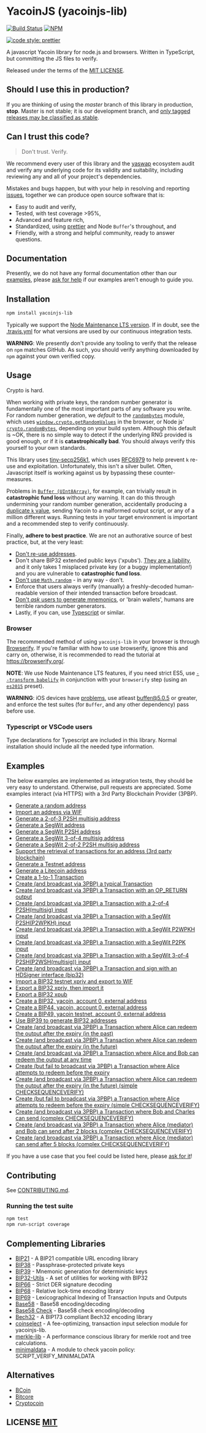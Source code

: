# YacoinJS (yacoinjs-lib)
[![Build Status](https://travis-ci.org/yaswap/yacoinjs-lib.png?branch=master)](https://travis-ci.org/yaswap/yacoinjs-lib)
[![NPM](https://img.shields.io/npm/v/yacoinjs-lib.svg)](https://www.npmjs.org/package/yac-swap/yacoinjs-lib)

[![code style: prettier](https://img.shields.io/badge/code_style-prettier-ff69b4.svg?style=flat-square)](https://github.com/prettier/prettier)

A javascript Yacoin library for node.js and browsers. Written in TypeScript, but committing the JS files to verify.

Released under the terms of the [MIT LICENSE](LICENSE).

## Should I use this in production?
If you are thinking of using the *master* branch of this library in production, **stop**.
Master is not stable; it is our development branch, and [only tagged releases may be classified as stable](https://github.com/yaswap/yacoinjs-lib/tags).


## Can I trust this code?
> Don't trust. Verify.

We recommend every user of this library and the [yaswap](https://github.com/yaswap) ecosystem audit and verify any underlying code for its validity and suitability,  including reviewing any and all of your project's dependencies.

Mistakes and bugs happen, but with your help in resolving and reporting [issues](https://github.com/yaswap/yacoinjs-lib/issues), together we can produce open source software that is:

- Easy to audit and verify,
- Tested, with test coverage >95%,
- Advanced and feature rich,
- Standardized, using [prettier](https://github.com/prettier/prettier) and Node `Buffer`'s throughout, and
- Friendly, with a strong and helpful community, ready to answer questions.


## Documentation
Presently,  we do not have any formal documentation other than our [examples](#examples), please [ask for help](https://github.com/yaswap/yacoinjs-lib/issues/new) if our examples aren't enough to guide you.


## Installation
``` bash
npm install yacoinjs-lib
```

Typically we support the [Node Maintenance LTS version](https://github.com/nodejs/Release).
If in doubt, see the [.travis.yml](.travis.yml) for what versions are used by our continuous integration tests.

**WARNING**: We presently don't provide any tooling to verify that the release on `npm` matches GitHub.  As such, you should verify anything downloaded by `npm` against your own verified copy.


## Usage
Crypto is hard.

When working with private keys, the random number generator is fundamentally one of the most important parts of any software you write.
For random number generation, we *default* to the [`randombytes`](https://github.com/crypto-browserify/randombytes) module, which uses [`window.crypto.getRandomValues`](https://developer.mozilla.org/en-US/docs/Web/API/window.crypto.getRandomValues) in the browser, or Node js' [`crypto.randomBytes`](https://nodejs.org/api/crypto.html#crypto_crypto_randombytes_size_callback), depending on your build system.
Although this default is ~OK, there is no simple way to detect if the underlying RNG provided is good enough, or if it is **catastrophically bad**.
You should always verify this yourself to your own standards.

This library uses [tiny-secp256k1](https://github.com/yaswap/yacoinjs/tiny-secp256k1), which uses [RFC6979](https://tools.ietf.org/html/rfc6979) to help prevent `k` re-use and exploitation.
Unfortunately, this isn't a silver bullet.
Often, Javascript itself is working against us by bypassing these counter-measures.

Problems in [`Buffer (UInt8Array)`](https://github.com/feross/buffer), for example, can trivially result in **catastrophic fund loss** without any warning.
It can do this through undermining your random number generation, accidentally producing a [duplicate `k` value](https://www.nilsschneider.net/2013/01/28/recovering-yacoin-private-keys.html), sending Yacoin to a malformed output script, or any of a million different ways.
Running tests in your target environment is important and a recommended step to verify continuously.

Finally, **adhere to best practice**.
We are not an authorative source of best practice, but, at the very least:

* [Don't re-use addresses](https://en.yacoin.it/wiki/Address_reuse).
* Don't share BIP32 extended public keys ('xpubs'). [They are a liability](https://yacoin.stackexchange.com/questions/56916/derivation-of-parent-private-key-from-non-hardened-child), and it only takes 1 misplaced private key (or a buggy implementation!) and you are vulnerable to **catastrophic fund loss**.
* [Don't use `Math.random`](https://security.stackexchange.com/questions/181580/why-is-math-random-not-designed-to-be-cryptographically-secure) - in any way - don't.
* Enforce that users always verify (manually) a freshly-decoded human-readable version of their intended transaction before broadcast.
* [Don't *ask* users to generate mnemonics](https://en.yacoin.it/wiki/Brainwallet#cite_note-1), or 'brain wallets',  humans are terrible random number generators.
* Lastly, if you can, use [Typescript](https://www.typescriptlang.org/) or similar.


### Browser
The recommended method of using `yacoinjs-lib` in your browser is through [Browserify](https://github.com/substack/node-browserify).
If you're familiar with how to use browserify, ignore this and carry on, otherwise, it is recommended to read the tutorial at https://browserify.org/.

**NOTE**: We use Node Maintenance LTS features, if you need strict ES5, use [`--transform babelify`](https://github.com/babel/babelify) in conjunction with your `browserify` step (using an [`es2015`](https://babeljs.io/docs/plugins/preset-es2015/) preset).

**WARNING**: iOS devices have [problems](https://github.com/feross/buffer/issues/136), use atleast [buffer@5.0.5](https://github.com/feross/buffer/pull/155) or greater,  and enforce the test suites (for `Buffer`, and any other dependency) pass before use.

### Typescript or VSCode users
Type declarations for Typescript are included in this library. Normal installation should include all the needed type information.

## Examples
The below examples are implemented as integration tests, they should be very easy to understand.
Otherwise, pull requests are appreciated.
Some examples interact (via HTTPS) with a 3rd Party Blockchain Provider (3PBP).

- [Generate a random address](https://github.com/yaswap/yacoinjs-lib/blob/master/test/integration/addresses.spec.ts)
- [Import an address via WIF](https://github.com/yaswap/yacoinjs-lib/blob/master/test/integration/addresses.spec.ts)
- [Generate a 2-of-3 P2SH multisig address](https://github.com/yaswap/yacoinjs-lib/blob/master/test/integration/addresses.spec.ts)
- [Generate a SegWit address](https://github.com/yaswap/yacoinjs-lib/blob/master/test/integration/addresses.spec.ts)
- [Generate a SegWit P2SH address](https://github.com/yaswap/yacoinjs-lib/blob/master/test/integration/addresses.spec.ts)
- [Generate a SegWit 3-of-4 multisig address](https://github.com/yaswap/yacoinjs-lib/blob/master/test/integration/addresses.spec.ts)
- [Generate a SegWit 2-of-2 P2SH multisig address](https://github.com/yaswap/yacoinjs-lib/blob/master/test/integration/addresses.spec.ts)
- [Support the retrieval of transactions for an address (3rd party blockchain)](https://github.com/yaswap/yacoinjs-lib/blob/master/test/integration/addresses.spec.ts)
- [Generate a Testnet address](https://github.com/yaswap/yacoinjs-lib/blob/master/test/integration/addresses.spec.ts)
- [Generate a Litecoin address](https://github.com/yaswap/yacoinjs-lib/blob/master/test/integration/addresses.spec.ts)
- [Create a 1-to-1 Transaction](https://github.com/yaswap/yacoinjs-lib/blob/master/test/integration/transactions.spec.ts)
- [Create (and broadcast via 3PBP) a typical Transaction](https://github.com/yaswap/yacoinjs-lib/blob/master/test/integration/transactions.spec.ts)
- [Create (and broadcast via 3PBP) a Transaction with an OP\_RETURN output](https://github.com/yaswap/yacoinjs-lib/blob/master/test/integration/transactions.spec.ts)
- [Create (and broadcast via 3PBP) a Transaction with a 2-of-4 P2SH(multisig) input](https://github.com/yaswap/yacoinjs-lib/blob/master/test/integration/transactions.spec.ts)
- [Create (and broadcast via 3PBP) a Transaction with a SegWit P2SH(P2WPKH) input](https://github.com/yaswap/yacoinjs-lib/blob/master/test/integration/transactions.spec.ts)
- [Create (and broadcast via 3PBP) a Transaction with a SegWit P2WPKH input](https://github.com/yaswap/yacoinjs-lib/blob/master/test/integration/transactions.spec.ts)
- [Create (and broadcast via 3PBP) a Transaction with a SegWit P2PK input](https://github.com/yaswap/yacoinjs-lib/blob/master/test/integration/transactions.spec.ts)
- [Create (and broadcast via 3PBP) a Transaction with a SegWit 3-of-4 P2SH(P2WSH(multisig)) input](https://github.com/yaswap/yacoinjs-lib/blob/master/test/integration/transactions.spec.ts)
- [Create (and broadcast via 3PBP) a Transaction and sign with an HDSigner interface (bip32)](https://github.com/yaswap/yacoinjs-lib/blob/master/test/integration/transactions.spec.ts)
- [Import a BIP32 testnet xpriv and export to WIF](https://github.com/yaswap/yacoinjs-lib/blob/master/test/integration/bip32.spec.ts)
- [Export a BIP32 xpriv, then import it](https://github.com/yaswap/yacoinjs-lib/blob/master/test/integration/bip32.spec.ts)
- [Export a BIP32 xpub](https://github.com/yaswap/yacoinjs-lib/blob/master/test/integration/bip32.spec.ts)
- [Create a BIP32, yacoin, account 0, external address](https://github.com/yaswap/yacoinjs-lib/blob/master/test/integration/bip32.spec.ts)
- [Create a BIP44, yacoin, account 0, external address](https://github.com/yaswap/yacoinjs-lib/blob/master/test/integration/bip32.spec.ts)
- [Create a BIP49, yacoin testnet, account 0, external address](https://github.com/yaswap/yacoinjs-lib/blob/master/test/integration/bip32.spec.ts)
- [Use BIP39 to generate BIP32 addresses](https://github.com/yaswap/yacoinjs-lib/blob/master/test/integration/bip32.spec.ts)
- [Create (and broadcast via 3PBP) a Transaction where Alice can redeem the output after the expiry (in the past)](https://github.com/yaswap/yacoinjs-lib/blob/master/test/integration/cltv.spec.ts)
- [Create (and broadcast via 3PBP) a Transaction where Alice can redeem the output after the expiry (in the future)](https://github.com/yaswap/yacoinjs-lib/blob/master/test/integration/cltv.spec.ts)
- [Create (and broadcast via 3PBP) a Transaction where Alice and Bob can redeem the output at any time](https://github.com/yaswap/yacoinjs-lib/blob/master/test/integration/cltv.spec.ts)
- [Create (but fail to broadcast via 3PBP) a Transaction where Alice attempts to redeem before the expiry](https://github.com/yaswap/yacoinjs-lib/blob/master/test/integration/cltv.spec.ts)
- [Create (and broadcast via 3PBP) a Transaction where Alice can redeem the output after the expiry (in the future) (simple CHECKSEQUENCEVERIFY)](https://github.com/yaswap/yacoinjs-lib/blob/master/test/integration/csv.spec.ts)
- [Create (but fail to broadcast via 3PBP) a Transaction where Alice attempts to redeem before the expiry (simple CHECKSEQUENCEVERIFY)](https://github.com/yaswap/yacoinjs-lib/blob/master/test/integration/csv.spec.ts)
- [Create (and broadcast via 3PBP) a Transaction where Bob and Charles can send (complex CHECKSEQUENCEVERIFY)](https://github.com/yaswap/yacoinjs-lib/blob/master/test/integration/csv.spec.ts)
- [Create (and broadcast via 3PBP) a Transaction where Alice (mediator) and Bob can send after 2 blocks (complex CHECKSEQUENCEVERIFY)](https://github.com/yaswap/yacoinjs-lib/blob/master/test/integration/csv.spec.ts)
- [Create (and broadcast via 3PBP) a Transaction where Alice (mediator) can send after 5 blocks (complex CHECKSEQUENCEVERIFY)](https://github.com/yaswap/yacoinjs-lib/blob/master/test/integration/csv.spec.ts)

If you have a use case that you feel could be listed here, please [ask for it](https://github.com/yaswap/yacoinjs-lib/issues/new)!


## Contributing
See [CONTRIBUTING.md](CONTRIBUTING.md).


### Running the test suite

``` bash
npm test
npm run-script coverage
```

## Complementing Libraries
- [BIP21](https://github.com/yaswap/yacoinjs/bip21) - A BIP21 compatible URL encoding library
- [BIP38](https://github.com/yaswap/yacoinjs/bip38) - Passphrase-protected private keys
- [BIP39](https://github.com/yaswap/yacoinjs/bip39) - Mnemonic generation for deterministic keys
- [BIP32-Utils](https://github.com/yaswap/yacoinjs/bip32-utils) - A set of utilities for working with BIP32
- [BIP66](https://github.com/yaswap/yacoinjs/bip66) - Strict DER signature decoding
- [BIP68](https://github.com/yaswap/yacoinjs/bip68) - Relative lock-time encoding library
- [BIP69](https://github.com/yaswap/yacoinjs/bip69) - Lexicographical Indexing of Transaction Inputs and Outputs
- [Base58](https://github.com/cryptocoinjs/bs58) - Base58 encoding/decoding
- [Base58 Check](https://github.com/yaswap/yacoinjs/bs58check) - Base58 check encoding/decoding
- [Bech32](https://github.com/yaswap/yacoinjs/bech32) - A BIP173 compliant Bech32 encoding library
- [coinselect](https://github.com/yaswap/yacoinjs/coinselect) - A fee-optimizing, transaction input selection module for yacoinjs-lib.
- [merkle-lib](https://github.com/yaswap/yacoinjs/merkle-lib) - A performance conscious library for merkle root and tree calculations.
- [minimaldata](https://github.com/yaswap/yacoinjs/minimaldata) - A module to check yacoin policy: SCRIPT_VERIFY_MINIMALDATA


## Alternatives
- [BCoin](https://github.com/indutny/bcoin)
- [Bitcore](https://github.com/bitpay/bitcore)
- [Cryptocoin](https://github.com/cryptocoinjs/cryptocoin)


## LICENSE [MIT](LICENSE)
